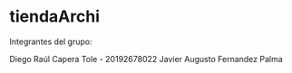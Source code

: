 # tiendaArchi

Integrantes del grupo:

Diego Raúl Capera Tole - 20192678022
Javier Augusto Fernandez Palma
